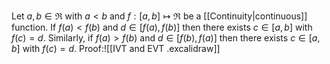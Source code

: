 Let $a,b\in\Re$ with $a<b$ and $f:[a,b]\mapsto\Re$ be a [[Continuity|continuous]] function. If $f(a)<f(b)$ and $d\in[f(a),f(b)]$ then there exists $c\in[a,b]$ with $f(c)=d$. Similarly, if $f(a)>f(b)$ and $d\in[f(b),f(a)]$ then there exists $c\in[a,b]$ with $f(c)=d$. Proof:![[IVT and EVT .excalidraw]]
